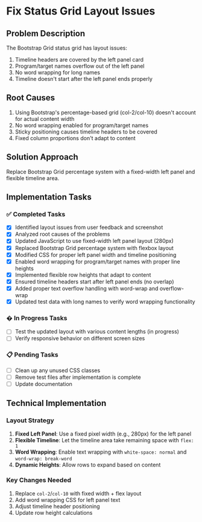 # Fix Status Grid Layout Issues

## Problem Description
The Bootstrap Grid status grid has layout issues:
1. Timeline headers are covered by the left panel card
2. Program/target names overflow out of the left panel
3. No word wrapping for long names
4. Timeline doesn't start after the left panel ends properly

## Root Causes
1. Using Bootstrap's percentage-based grid (col-2/col-10) doesn't account for actual content width
2. No word wrapping enabled for program/target names
3. Sticky positioning causes timeline headers to be covered
4. Fixed column proportions don't adapt to content

## Solution Approach
Replace Bootstrap Grid percentage system with a fixed-width left panel and flexible timeline area.

## Implementation Tasks

### ✅ Completed Tasks
- [x] Identified layout issues from user feedback and screenshot
- [x] Analyzed root causes of the problems
- [x] Updated JavaScript to use fixed-width left panel layout (280px)
- [x] Replaced Bootstrap Grid percentage system with flexbox layout
- [x] Modified CSS for proper left panel width and timeline positioning
- [x] Enabled word wrapping for program/target names with proper line heights
- [x] Implemented flexible row heights that adapt to content
- [x] Ensured timeline headers start after left panel ends (no overlap)
- [x] Added proper text overflow handling with word-wrap and overflow-wrap
- [x] Updated test data with long names to verify word wrapping functionality

### � In Progress Tasks
- [ ] Test the updated layout with various content lengths (in progress)
- [ ] Verify responsive behavior on different screen sizes

### 📋 Pending Tasks
- [ ] Clean up any unused CSS classes  
- [ ] Remove test files after implementation is complete
- [ ] Update documentation

## Technical Implementation

### Layout Strategy
1. **Fixed Left Panel**: Use a fixed pixel width (e.g., 280px) for the left panel
2. **Flexible Timeline**: Let the timeline area take remaining space with `flex: 1`
3. **Word Wrapping**: Enable text wrapping with `white-space: normal` and `word-wrap: break-word`
4. **Dynamic Heights**: Allow rows to expand based on content

### Key Changes Needed
1. Replace `col-2`/`col-10` with fixed width + flex layout
2. Add word wrapping CSS for left panel text
3. Adjust timeline header positioning
4. Update row height calculations
